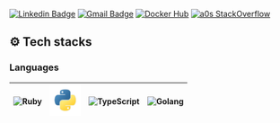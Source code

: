 [![Linkedin Badge](https://img.shields.io/badge/-Anton%20Osenenko-blue?style=flat-square&logo=Linkedin&logoColor=white&link=https://www.linkedin.com/in/anton-osenenko/)](https://www.linkedin.com/in/anton-osenenko/)
[![Gmail Badge](https://img.shields.io/badge/-anton.osenenko@gmail.com-c14438?style=flat-square&logo=Gmail&logoColor=white&link=mailto:anton.osenenko@gmail.com)](mailto:anton.osenenko@gmail.com)
[![Docker Hub](https://img.shields.io/badge/-a00s-%232496ED?logo=Docker&labelColor=f0f0f0&style=flat-square&link=https://hub.docker.com/u/a00s)](https://hub.docker.com/u/a00s)
[![a0s StackOverflow](https://stackoverflow-badge.herokuapp.com/api/StackOverflowBadge/832307)](https://stackoverflow.com/users/832307/a0s)

## ⚙️ Tech stacks

### Languages

| <img alt="Ruby" title="Ruby" width="55px" src="https://www.ruby-lang.org/images/header-ruby-logo.png"> | <img title="Python" alt="Python" width="55px" src="https://raw.githubusercontent.com/github/explore/master/topics/python/python.png" /> | <img alt="TypeScript" title="TypeScript" width="55px" src="https://upload.wikimedia.org/wikipedia/commons/thumb/4/4c/Typescript_logo_2020.svg/768px-Typescript_logo_2020.svg.png?20210506173343"> | <img alt="Golang" title="Golang" width="55px" src="https://go.dev/blog/go-brand/Go-Logo/PNG/Go-Logo_Blue.png"> |
| ------------------------------------------------------------------------------------------------------ | --------------------------------------------------------------------------------------------------------------------------------------- | ------------------------------------------------------------------------------------------------------------------------------------------------------------------------------------------------- | -------------------------------------------------------------------------------------------------------------- |
